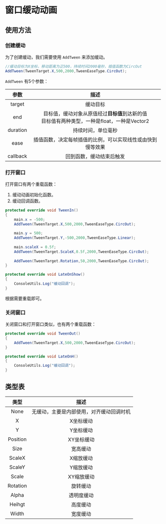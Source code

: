 # 窗口缓动动画

## 使用方法

### 创建缓动

为了创建缓动，我们需要使用 `AddTween` 来添加缓动。

```C# 
//缓动目标为X坐标，移动距离为正500，持续时间2000毫秒，插值函数为CircOut
AddTween(TweenTarget.X,500,2000,TweenEaseType.CircOut);
```

`AddTween` 有5个参数：

|参数|描述|
|:-:|:-:|
|target|缓动目标|
|end|目标值，缓动对象从原值经过**目标值**到达新的值 <br>目标值有两种类型，一种是float，一种是Vector2|
|duration|持续时间，单位毫秒|
|ease|插值函数，决定每帧插值的比例，可以实现线性或由快到慢等效果|
|callback|回到函数，缓动结束后触发|

### 打开窗口

打开窗口有两个重载函数：

1. 缓动动画初始化函数。
2. 缓动回调函数。

```C# 初始化
protected override void TweenIn()
{
    main.x = -500;
    AddTween(TweenTarget.X,500,2000,TweenEaseType.CircOut);
        
    main.y = 500;
    AddTween(TweenTarget.Y,-500,2000,TweenEaseType.Linear);
    
    main.scaleX = 0.5f;
    AddTween(TweenTarget.ScaleX,0.5f,2000,TweenEaseType.CircOut);
        
    AddTween(TweenTarget.Rotation,50,2000,TweenEaseType.CircOut);
}
```

```C# 回调
protected override void LateOnShow()
{
    ConsoleUtils.Log("缓动回调");
}
```

根据需要重载即可。

### 关闭窗口

关闭窗口和打开窗口类似，也有两个重载函数：

```C# 初始化
protected override void TweenOut()
{
    AddTween(TweenTarget.X,500,2000,TweenEaseType.CircOut);
}
```

```C# 回调
protected override void LateOnH()
{
    ConsoleUtils.Log("缓动回调");
}
```

## 类型表

|类型|描述|
|:-:|:-:|
|None|无缓动，主要是内部使用，对齐缓动回调时机|
|X|X坐标缓动|
|Y|Y坐标缓动|
|Position|XY坐标缓动|
|Size|宽高缓动|
|ScaleX|X缩放缓动|
|ScaleY|Y缩放缓动|
|Scale|XY缩放缓动|
|Rotation|旋转缓动|
|Alpha|透明度缓动|
|Heihgt|高度缓动|
|Width|宽度缓动|